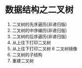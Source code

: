 # 数据结构之二叉树
1. 二叉树的先序遍历(非递归版)
2. 二叉树的中序编历(非递归版)
3. 二叉树的后序遍历(非递归版)
4. 从上往下打印二叉树
5. 从上往下打印二叉树
6 二叉树镜像
7. 二叉树的子结构
8. 重建二叉树